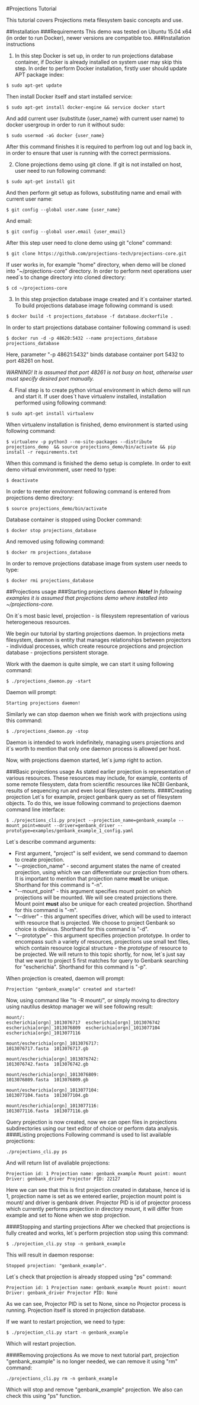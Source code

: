 #Projections Tutorial

This tutorial covers Projections meta filesystem basic concepts and use.

##Installation
###Requirements
This demo was tested on Ubuntu 15.04 x64 (in order to run Docker), newer versions are compatible too.
###Installation instructions
1) In this step Docker is set up, in order to run projections database container, if Docker is already installed on 
system user may skip this step. In order to perform Docker installation, firstly user should update APT package index:

```
$ sudo apt-get update
```

Then install Docker itself and start installed service:

```
$ sudo apt-get install docker-engine && service docker start
```

And add current user (substitute {user_name} with current user name) to docker usergroup in order to run it without sudo:

```
$ sudo usermod -aG docker {user_name}
```

After this command finishes it is required to perfrom log out and log back in, in order to ensure that user 
is running with the correct permissions.

2) Clone projections demo using git clone. If git is not installed on host, user need to run following command:

```
$ sudo apt-get install git
```

And then perform git setup as follows, substituting name and email with current user name:

```
$ git config --global user.name {user_name}
```

And email:

```
$ git config --global user.email {user_email}
```

After this step user need to clone demo using git "clone" command:

```
$ git clone https://github.com/projections-tech/projections-core.git
```

If user works in, for example "home" directory, when demo will be cloned into "~/projections-core" directory. 
In order to perform next operations user need`s to change directory into cloned directory:

```
$ cd ~/projections-core
```

3) In this step projection database image created and it`s container started. To build projections database image 
following command is used:

```
$ docker build -t projections_database -f database.dockerfile .
```

In order to start projections database container following command is used:

```
$ docker run -d -p 48620:5432 --name projections_database projections_database
```

Here, parameter "-p 48621:5432" binds database container port 5432 to port 48261 on host. 

*WARNING! It is assumed that port 48261 is not busy on host, otherwise user must specify desired port manually.*

4) Final step is to create python virtual environment in which demo will run and start it. If user does`t have 
virtualenv installed, installation performed using following command:

```
$ sudo apt-get install virtualenv
```

When virtualenv installation is finished, demo environment is started using following command:

```
$ virtualenv -p python3 --no-site-packages --distribute projections_demo  && source projections_demo/bin/activate && pip install -r requirements.txt
```

When this command is finished the demo setup is complete. In order to exit demo virtual environment, user need to type:

```
$ deactivate
```

In order to reenter environment following command is entered from projections demo directory:

```
$ source projections_demo/bin/activate
```

Database container is stopped using Docker command:

```
$ docker stop projections_database
```

And removed using following command:

```
$ docker rm projections_database
```

In order to remove projections database image from system user needs to type:

```
$ docker rmi projections_database
```

##Projections usage
###Starting projections daemon
***Note!*** *In following examples it is assumed that projections demo where installed into ~/projections-core.*

On it`s most basic level, projection - is filesystem representation of various heterogeneous resources.

We begin our tutorial by starting projections daemon. In projections meta filesystem, daemon is entity that manages 
relationships between projectors - individual processes, which create resource projections and projection database - 
projections persistent storage.

Work with the daemon is quite simple, we can start it using following command:

```
$ ./projections_daemon.py -start
```

Daemon will prompt:

```
Starting projections daemon!
```

Similarly we can stop daemon when we finish work with projections using this command:

```
$ ./projections_daemon.py -stop
```

Daemon is intended to work indefinitely, managing users projections and it`s worth to mention that only one daemon process is allowed per host.

Now, with projections daemon started, let`s jump right to action.

###Basic projections usage
As stated earlier projection is representation of various resources. These resources may include, for example, contents 
of some remote filesystem, data from scientific resources like NCBI Genbank, results of sequencing run and even local 
filesystem contents.
####Creating projection
Let`s for example, project genbank query as set of filesystem objects. To do this, we issue following command to 
projections daemon command line interface:

```
$ ./projections_cli.py project --projection_name=genbank_example --mount_point=mount --driver=genbank_driver --prototype=examples/genbank_example_1_config.yaml
```

Let`s describe command arguments:

- First argument, "project" is self evident, we send command to daemon to create projection.
- "--projection_name" - second argument states the name of created projection, using which we can differentiate our 
projection from others. It is important to mention that projection name **must** be unique. Shorthand for this 
command is "-n".
- "--mount_point" - this argument specifies mount point on which projections will be mounted. We will see created projections 
there. Mount point **must** also be unique for each created projection. Shorthand for this command is "-m".
- "--driver" - this argument specifies driver, which will be used to interact with resource that is projected. 
We choose to project Genbank so choice is obvious. Shorthand for this command is "-d".
- "--prototype" - this argument specifies projection prototype. In order to encompass such a variety of resources, 
projections use small text files, which contain resource logical structure - the *prototype* of resource to be projected. 
We will return to this topic shortly, for now, let`s just say that we want to project 5 first matches for query to 
Genbank searching for "escherichia". Shorthand for this command is "-p". 

When projection is created, daemon will prompt:

```
Projection "genbank_example" created and started!
```

Now, using command like "ls -R mount/", or simply moving to directory using nautilus desktop manager we will see following result:

```
mount/:
escherichia[orgn]_1013076717  escherichia[orgn]_1013076742  escherichia[orgn]_1013076809  escherichia[orgn]_1013077104  escherichia[orgn]_1013077116
```

```
mount/escherichia[orgn]_1013076717:
1013076717.fasta  1013076717.gb
```

```
mount/escherichia[orgn]_1013076742:
1013076742.fasta  1013076742.gb
```

```
mount/escherichia[orgn]_1013076809:
1013076809.fasta  1013076809.gb
```

```
mount/escherichia[orgn]_1013077104:
1013077104.fasta  1013077104.gb
```

```
mount/escherichia[orgn]_1013077116:
1013077116.fasta  1013077116.gb
```

Query projection is now created, now we can open files in projections subdirectories using our text editor of choice or perform data analysis.
####Listing projections
Following command is used to list available projections:

```
./projections_cli.py ps
```

And will return list of avaliable projections: 

```
Projection id: 1 Projection name: genbank_example Mount point: mount Driver: genbank_driver Projector PID: 22127
```

Here we can see that this is first projection created in database, hence id is 1, projection name is set as we entered 
earlier, projection mount point is mount/ and driver is genbank driver. Projector PID is id of projector process which 
currently performs projection in directory mount, it will differ from example and set to None when we stop projection.

####Stopping and starting projections
After we checked that projections is fully created and works, let`s perform projection stop using this command:

```
$ ./projection_cli.py stop -n genbank_example 
```

This will result in daemon response:

```
Stopped projection: "genbank_example".
```

Let`s check that projection is already stopped using "ps" command:

```
Projection id: 1 Projection name: genbank_example Mount point: mount Driver: genbank_driver Projector PID: None
```

As we can see, Projector PID is set to None, since no Projector process is running. Projection itself is stored in projection database. 

If we want to restart projection, we need to type:
 
```
$ ./projection_cli.py start -n genbank_example 
```

Which will restart projection.

####Removing projections
As we move to next tutorial part, projection "genbank_example" is no longer needed, we can remove it using "rm" command:

```
./projections_cli.py rm -n genbank_example
```

Which will stop and remove "genbank_example" projection. We also can check this using "ps" function.